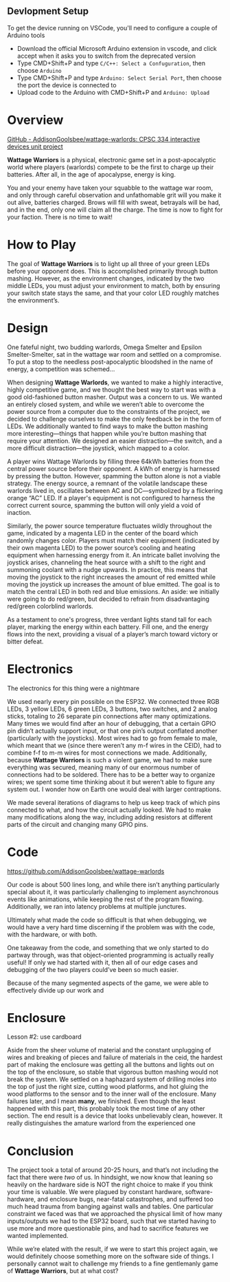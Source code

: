 


## Devlopment Setup

To get the device running on VSCode, you'll need to configure a couple of Arduino tools
- Download the official Microsoft Arduino extension in vscode, and click accept when it asks you to switch from the deprecated version
- Type CMD+Shift+P and type `C/C++: Select a Confuguration`, then choose `Arduino`
- Type CMD+Shift+P and type `Arduino: Select Serial Port`, then choose the port the device is connected to
- Upload code to the Arduino with CMD+Shift+P and `Arduino: Upload`

# Overview

[GitHub - AddisonGoolsbee/wattage-warlords: CPSC 334 interactive devices unit project](https://github.com/AddisonGoolsbee/wattage-warlords)

**Wattage Warriors** is a physical, electronic game set in a post-apocalyptic world where players (warlords) compete to be the first to charge up their batteries. After all, in the age of apocalypse, energy is king.

You and your enemy have taken your squabble to the wattage war room, and only through careful observation and unfathomable grit will you make it out alive, batteries charged. Brows will fill with sweat, betrayals will be had, and in the end, only one will claim all the charge. The time is now to fight for your faction. There is no time to wait!

# How to Play

The goal of **Wattage Warriors** is to light up all three of your green LEDs before your opponent does. This is accomplished primarily through button mashing. However, as the environment changes, indicated by the two middle LEDs, you must adjust your environment to match, both by ensuring your switch state stays the same, and that your color LED roughly matches the environment’s.

# Design

One fateful night, two budding warlords, Omega Smelter and Epsilon Smelter-Smelter, sat in the wattage war room and settled on a compromise. To put a stop to the needless post-apocalyptic bloodshed in the name of energy, a competition was schemed…

When designing **Wattage Warlords**, we wanted to make a highly interactive, highly competitive game, and we thought the best way to start was with a good old-fashioned button masher. Output was a concern to us. We wanted an entirely closed system, and while we weren’t able to overcome the power source from a computer due to the constraints of the project, we decided to challenge ourselves to make the only feedback be in the form of LEDs. We additionally wanted to find ways to make the button mashing more interesting—things that happen while you’re button mashing that require your attention. We designed an easier distraction—the switch, and a more difficult distraction—the joystick, which mapped to a color.

A player wins Wattage Warlords by filling three 64kWh batteries from the central power source before their opponent. A kWh of energy is harnessed by pressing the button. However, spamming the button alone is not a viable strategy. The energy source, a remnant of the volatile landscape these warlords lived in, oscillates between AC and DC—symbolized by a flickering orange “AC” LED. If a player's equipment is not configured to harness the correct current source, spamming the button will only yield a void of inaction.

Similarly, the power source temperature fluctuates wildly throughout the game, indicated by a magenta LED in the center of the board which randomly changes color. Players must match their equipment (indicated by their own magenta LED) to the power source’s cooling and heating equipment when harnessing energy from it. An intricate ballet involving the joystick arises, channeling the heat source with a shift to the right and summoning coolant with a nudge upwards. In practice, this means that moving the joystick to the right increases the amount of red emitted while moving the joystick up increases the amount of blue emitted. The goal is to match the central LED in both red and blue emissions. An aside: we initially were going to do red/green, but decided to refrain from disadvantaging red/green colorblind warlords.

As a testament to one's progress, three verdant lights stand tall for each player, marking the energy within each battery. Fill one, and the energy flows into the next, providing a visual of a player’s march toward victory or bitter defeat.

# Electronics

The electronics for this thing were a nightmare

We used nearly every pin possible on the ESP32. We connected three RGB LEDs, 3 yellow LEDs, 6 green LEDs, 3 buttons, two switches, and 2 analog sticks, totaling to 26 separate pin connections after many optimizations. Many times we would find after an hour of debugging, that a certain GPIO pin didn’t actually support input, or that one pin’s output conflated another (particularly with the joysticks). Most wires had to go from female to male, which meant that we (since there weren’t any m-f wires in the CEID), had to combine f-f to m-m wires for most connections we made. Additionally, because **Wattage Warriors** is such a violent game, we had to make sure everything was secured, meaning many of our enormous number of connections had to be soldered. There has to be a better way to organize wires; we spent some time thinking about it but weren’t able to figure any system out. I wonder how on Earth one would deal with larger contraptions.

We made several iterations of diagrams to help us keep track of which pins connected to what, and how the circuit actually looked. We had to make many modifications along the way, including adding resistors at different parts of the circuit and changing many GPIO pins.

# Code

https://github.com/AddisonGoolsbee/wattage-warlords

Our code is about 500 lines long, and while there isn’t anything particularly special about it, it was particularly challenging to implement asynchronous events like animations, while keeping the rest of the program flowing. Additionally, we ran into latency problems at multiple junctures.

Ultimately what made the code so difficult is that when debugging, we would have a very hard time discerning if the problem was with the code, with the hardware, or with both.

One takeaway from the code, and something that we only started to do partway through, was that object-oriented programming is actually really useful! If only we had started with it, then all of our edge cases and debugging of the two players could’ve been so much easier.

Because of the many segmented aspects of the game, we were able to effectively divide up our work and 

# Enclosure

Lesson #2: use cardboard

Aside from the sheer volume of material and the constant unplugging of wires and breaking of pieces and failure of materials in the ceid, the hardest part of making the enclosure was getting all the buttons and lights out on the top of the enclosure, so stable that vigorous button mashing would not break the system. We settled on a haphazard system of drilling moles into the top of just the right size, cutting wood platforms, and hot gluing the wood platforms to the sensor and to the inner wall of the enclosure. Many failures later, and I mean ****many****, we finished. Even though the least happened with this part, this probably took the most time of any other section. The end result is a device that looks unbelievably clean, however. It really distinguishes the amature warlord from the experienced one

# Conclusion

The project took a total of around 20-25 hours, and that’s not including the fact that there were *two* of us. In hindsight, we now know that leaning so heavily on the hardware side is NOT the right choice to make if you think your time is valuable. We were plagued by constant hardware, software-hardware, and enclosure bugs, near-fatal catastrophes, and suffered too much head trauma from banging against walls and tables. One particular constraint we faced was that we approached the physical limit of how many inputs/outputs we had to the ESP32 board, such that we started having to use more and more questionable pins, and had to sacrifice features we wanted implemented.

While we’re elated with the result, if we were to start this project again, we would definitely choose something more on the software side of things. I personally cannot wait to challenge my friends to a fine gentlemanly game of **Wattage Warriors**, but at what cost?
